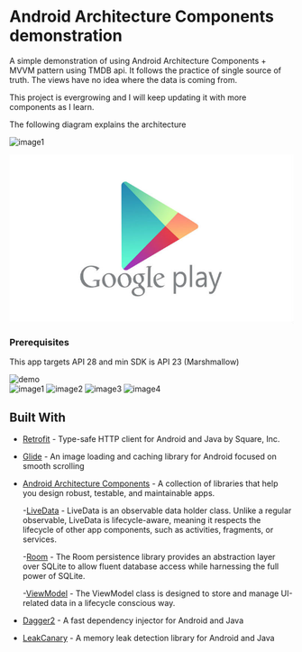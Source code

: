 # Android Architecture Components demonstration

A simple demonstration of using Android Architecture Components + MVVM pattern using TMDB api.
It follows the practice of single source of truth. The views have no idea where the data is coming from.

This project is evergrowing and I will keep updating it with more components as I learn.

The following diagram explains the architecture

![image1](https://imgur.com/q5fSEuw.jpg)

<a href="https://play.google.com/store/apps/details?id=com.devhouse.stan.movietime">
<img align="center" src = "/google-play-store-759.jpg" style="width="400 height=300">
</a>

### Prerequisites

This app targets API 28 and min SDK is API 23 (Marshmallow)

![demo](/demo.gif) <br>
![image1](https://imgur.com/3g82VgWl.jpg)
![image2](https://imgur.com/Ero9dahl.jpg)
![image3](https://imgur.com/qbGlhRVl.jpg)
![image4](https://imgur.com/UriTBmRl.jpg)



## Built With

* [Retrofit](https://github.com/square/retrofit) - Type-safe HTTP client for Android and Java by Square, Inc.
* [Glide](https://github.com/bumptech/glide) - An image loading and caching library for Android focused on smooth scrolling
* [Android Architecture Components](https://developer.android.com/topic/libraries/architecture/) - A collection of libraries that help you design robust, testable, and maintainable apps.
  
  -[LiveData](https://developer.android.com/topic/libraries/architecture/livedata) - LiveData is an observable data holder class. Unlike a regular observable, LiveData is lifecycle-aware, meaning it respects the lifecycle of other app components, such as activities, fragments, or services.

  -[Room](https://developer.android.com/topic/libraries/architecture/room) - The Room persistence library provides an abstraction layer over SQLite to allow fluent database access while harnessing the full power of SQLite.
  
  -[ViewModel](https://developer.android.com/topic/libraries/architecture/viewmodel) - The ViewModel class is designed to store and manage UI-related data in a lifecycle conscious way.
  
* [Dagger2](https://github.com/google/dagger) - A fast dependency injector for Android and Java
* [LeakCanary](https://github.com/square/leakcanary) - A memory leak detection library for Android and Java

